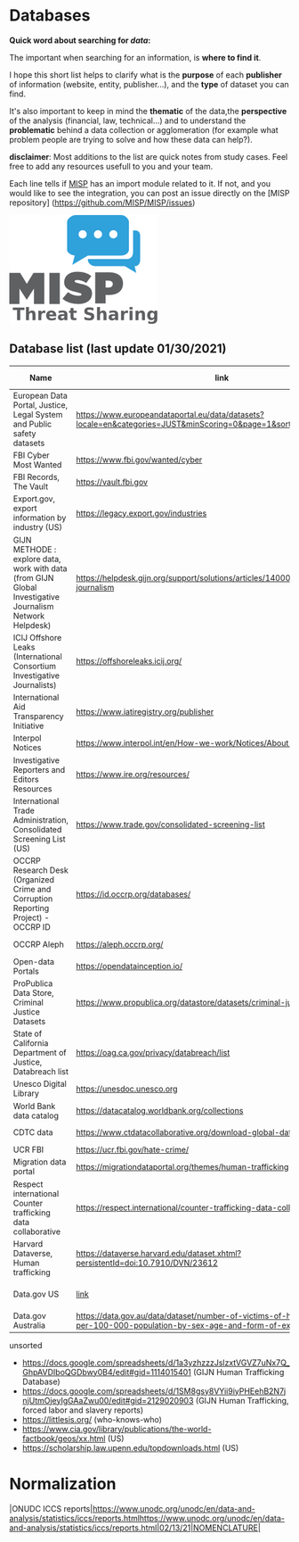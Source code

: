 
# Databases

**Quick word about searching for *data*:**

The important when searching for an information, is **where to find it**. 

I hope this short list helps to clarify what is the **purpose** of each **publisher** of information (website, entity, publisher...), and the **type** of dataset you can find.

It's also important to keep in mind the **thematic** of the data,the **perspective** of the analysis (financial, law, technical...) and to understand the **problematic** behind a data collection or agglomeration (for example what problem people are trying to solve and how these data can help?).


**disclaimer**: Most additions to the list are quick notes from study cases. Feel free to add any resources usefull to you and your team. 

Each line tells if [MISP](https://github.com/MISP/MISP) has an import module related to it. If not, and you would like to see the integration, you can post an issue directly on the [MISP repository] (https://github.com/MISP/MISP/issues)

![misp logo](https://raw.githubusercontent.com/C00kie-/ORCRI/master/sources/image/misp-logo.png)

## Database list (last update 01/30/2021)
 
|Name|link|last-view|label|MISP module|
|-|-|-|-|-|
|European Data Portal, Justice, Legal System and Public safety datasets |https://www.europeandataportal.eu/data/datasets?locale=en&categories=JUST&minScoring=0&page=1&sort=relevance%2Bdesc |01/30/2021|justice, public safety||
|FBI Cyber Most Wanted | https://www.fbi.gov/wanted/cyber | 01/30/2021 | law enforcement ||
|FBI Records, The Vault | https://vault.fbi.gov | 01/30/2021 |law enforcement||
|Export.gov, export information by industry (US) |https://legacy.export.gov/industries | 01/30/2021|export||
|GIJN METHODE : explore data, work with data (from GIJN Global Investigative Journalism Network Helpdesk)|https://helpdesk.gijn.org/support/solutions/articles/14000036505-data-journalism |01/30/2021|journalism||
|ICIJ Offshore Leaks (International Consortium Investigative Journalists) |https://offshoreleaks.icij.org/  |01/30/2021|leak||
|International Aid Transparency Initiative |https://www.iatiregistry.org/publisher |01/30/2021|||
|Interpol Notices | https://www.interpol.int/en/How-we-work/Notices/About-Notices | 01/30/2021 | law enforcement||
|Investigative Reporters and Editors Resources|https://www.ire.org/resources/| 01/30/2021|||
|International Trade Administration, Consolidated Screening List (US) |https://www.trade.gov/consolidated-screening-list | 01/30/2021| trade ||
|OCCRP Research Desk (Organized Crime and Corruption Reporting Project) - OCCRP ID| https://id.occrp.org/databases/ |01/30/2021|corruption, crime||
|OCCRP Aleph | https://aleph.occrp.org/ |01/30/2021 |corruption, crime||
|Open-data Portals |https://opendatainception.io/| 01/30/2021|||
|ProPublica Data Store, Criminal Justice Datasets |https://www.propublica.org/datastore/datasets/criminal-justice | 01/30/2021|justice, crime||
|State of California Department of Justice, Databreach list |https://oag.ca.gov/privacy/databreach/list| 01/30/2021 | databreach||
|Unesco Digital Library |https://unesdoc.unesco.org | 01/30/2021 |||
|World Bank data catalog | https://datacatalog.worldbank.org/collections| 01/30/2021 |||
|CDTC data|https://www.ctdatacollaborative.org/download-global-dataset|02/12/2021| Human trafficking|
|UCR FBI|https://ucr.fbi.gov/hate-crime/|02/12/2021|Hate crime||
|Migration data portal|https://migrationdataportal.org/themes/human-trafficking|02/12/2021|Human trafficking|
|Respect international Counter trafficking data collaborative|https://respect.international/counter-trafficking-data-collaborative/|02/12/2021| Human trafficking|
|Harvard Dataverse, Human trafficking|https://dataverse.harvard.edu/dataset.xhtml?persistentId=doi:10.7910/DVN/23612| 02/12/2021| Human trafficking|
|Data.gov US|[link](https://catalog.data.gov/dataset?q=human+trafficking+&sort=score+desc%2C+name+asc&as_sfid=AAAAAAWPffZ7pi1Wrm4jeh4vlWtQU_Dz4XOBhu4-gsiHRRsR0ib2GqYbgwwiK8b7FxohOTzpipXV2215yC_IhYbtpvpMF5wXHve63ozrL983X0bu14FSP6CeEtZL5tVq5-DDSD4%3D&as_fid=a408794751047c4030b89524c3ebed25245aaebd)|02/12/2021|Human trafficking, child labor|
|Data.gov Australia|https://data.gov.au/data/dataset/number-of-victims-of-human-trafficking-per-100-000-population-by-sex-age-and-form-of-exploitation|02/12/2021| Human trafficking|

unsorted
- https://docs.google.com/spreadsheets/d/1a3yzhzzzJslzxtVGVZ7uNx7Q_GhpAVDIboQGDbwy0B4/edit#gid=1114015401 (GIJN Human Trafficking Database)
- https://docs.google.com/spreadsheets/d/1SM8gsy8VYii9iyPHEehB2N7jnjUtmOjeyIgGAaZwu00/edit#gid=2129020903 (GIJN Human Trafficking, forced labor and slavery reports)
- https://littlesis.org/ (who-knows-who)
- https://www.cia.gov/library/publications/the-world-factbook/geos/xx.html (US)
- https://scholarship.law.upenn.edu/topdownloads.html (US)

# Normalization

|ONUDC ICCS reports|https://www.unodc.org/unodc/en/data-and-analysis/statistics/iccs/reports.htmlhttps://www.unodc.org/unodc/en/data-and-analysis/statistics/iccs/reports.html|02/13/21|NOMENCLATURE|

